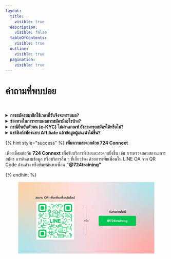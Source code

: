 ```yaml
---
layout:
  title:
    visible: true
  description:
    visible: false
  tableOfContents:
    visible: true
  outline:
    visible: true
  pagination:
    visible: true
---
```


# คำถามที่พบบ่อย

<figure><img src="https://gitbookio.github.io/onboarding-template-images/quickstart-hero.png" alt=""><figcaption></figcaption></figure>

<details>

<summary><strong>การสมัครสมาชิกใช้เวลากี่วันจึงจะทราบผล?</strong></summary>

* หากสมัคร **ก่อน 16:00 น.** จะทราบผลการสมัครภายในวันเดียวกัน
* หากสมัคร **หลัง 16:00 น.** จะทราบผลการสมัครในวันถัดไป

</details>

<details>

<summary><strong>ช่องทางในการทราบผลการสมัครมีอะไรบ้าง?</strong></summary>

คุณจะได้รับผลการสมัครผ่าน **SMS** ที่ส่งไปยังหมายเลขโทรศัพท์ที่ใช้ลงทะเบียนไว้

</details>

<details>

<summary><strong>กรณียืนยันตัวตน (e-KYC) ไม่ผ่านเกณฑ์ ยังสามารถสมัครได้หรือไม่?</strong></summary>

ได้ แม้ผลการยืนยันตัวตน (e-KYC) จะไม่ผ่านเกณฑ์ ระบบจะส่งข้อมูลของคุณไปยังเจ้าหน้าที่เพื่อทำการตรวจสอบและพิจารณาอนุมัติอีกครั้ง

</details>

<details>

<summary><strong>แชร์ลิงก์สมัครแบบ Affiliate แล้วข้อมูลผู้แนะนำไม่ขึ้น?</strong></summary>

สาเหตุอาจเกิดจาก **สถานะ Affiliate ของผู้แนะนำหมดอายุ** กรุณาต่ออายุสมาชิกก่อนเพื่อให้ข้อมูลผู้แนะนำแสดงผลตามปกติ ระบบจะอัปเดตและสามารถใช้งานได้ในวันถัดไป

</details>

{% hint style="success" %}
**เพิ่มความสะดวกด้วย 724 Connext**

เพียงเชื่อมต่อกับ **724 Connext** เพื่อรับบริการที่ง่ายและสะดวกยิ่งขึ้น เช่น การตรวจสอบสถานะการสมัคร การติดตามข้อมูล หรือบริการอื่น ๆ ที่เกี่ยวข้อง ด้วยการเพิ่มเพื่อนใน LINE OA จาก QR Code ด้านล่าง หรือพิมพ์ค้นหาเพื่อน **"@724training"**


{% endhint %}

<figure><img src="../.gitbook/assets/add-line-724training.png" alt=""><figcaption></figcaption></figure>

